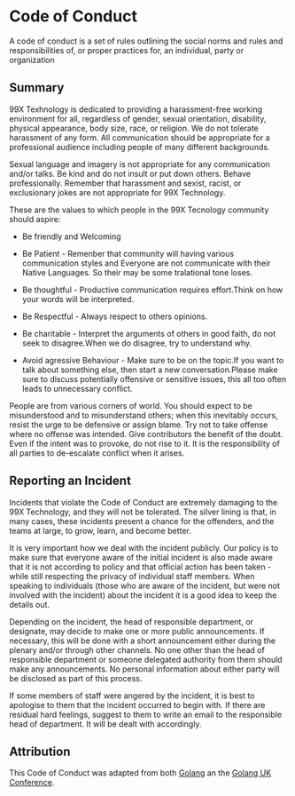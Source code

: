 # Code of Conduct

A code of conduct is a set of rules outlining the social norms and rules and responsibilities of, or proper practices for, an individual, party or organization

## Summary

99X Texhnology is dedicated to providing a harassment-free working environment for all, regardless of gender, sexual orientation, disability, physical appearance, body size, race, or religion. We do not tolerate harassment of any form. All communication should be appropriate for a professional audience including people of many different backgrounds.

Sexual language and imagery is not appropriate for any communication and/or talks. Be kind and do not insult or put down others. Behave professionally. Remember that harassment and sexist, racist, or exclusionary jokes are not appropriate for 99X Technology.

These are the values to which people in the 99X Tecnology community should aspire:

* Be friendly and Welcoming

* Be Patient - Remenber that community will having various communication styles and Everyone are not communicate with their Native Languages. So their may be some tralational tone loses.

* Be thoughtful - Productive communication requires effort.Think on how your words will be interpreted.

* Be Respectful - Always respect to others opinions.

* Be charitable - Interpret the arguments of others in good faith, do not seek to disagree.When we do disagree, try to understand why.

* Avoid agressive Behaviour - Make sure to be on the topic.If you want to talk about something else, then start a new conversation.Please make sure to discuss potentially offensive or sensitive issues, this all too often leads to unnecessary conflict.

People are from various corners of world. You should expect to be misunderstood and to misunderstand others; when this inevitably occurs, resist the urge to be defensive or assign blame. Try not to take offense where no offense was intended. Give contributors the benefit of the doubt. Even if the intent was to provoke, do not rise to it. It is the responsibility of all parties to de-escalate conflict when it arises.

## Reporting an Incident

Incidents that violate the Code of Conduct are extremely damaging to the 99X Technology, and they will not be tolerated. The silver lining is that, in many cases, these incidents present a chance for the offenders, and the teams at large, to grow, learn, and become better.

It is very important how we deal with the incident publicly. Our policy is to make sure that everyone aware of the initial incident is also made aware that it is not according to policy and that official action has been taken - while still respecting the privacy of individual staff members. When speaking to individuals (those who are aware of the incident, but were not involved with the incident) about the incident it is a good idea to keep the details out.

Depending on the incident, the head of responsible department, or designate, may decide to make one or more public announcements. If necessary, this will be done with a short announcement either during the plenary and/or through other channels. No one other than the head of responsible department or someone delegated authority from them should make any announcements. No personal information about either party will be disclosed as part of this process.

If some members of staff were angered by the incident, it is best to apologise to them that the incident occurred to begin with. If there are residual hard feelings, suggest to them to write an email to the responsible head of department. It will be dealt with accordingly.

## Attribution

This Code of Conduct was adapted from both [Golang](https://golang.org/conduct) an the [Golang UK Conference](https://www.golanguk.com/conduct/).